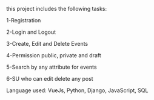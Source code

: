 this project includes the following tasks:

1-Registration

2-Login and Logout

3-Create, Edit and Delete Events

4-Permission public, private and draft

5-Search by any attribute for events

6-SU who can edit delete any post

Language used: VueJs, Python, Django, JavaScript, SQL
